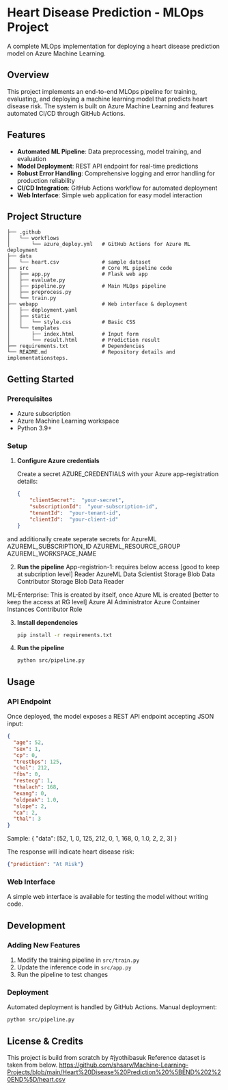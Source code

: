 # Heart Disease Prediction - MLOps Project

A complete MLOps implementation for deploying a heart disease prediction model on Azure Machine Learning.

## Overview

This project implements an end-to-end MLOps pipeline for training, evaluating, and deploying a machine learning model that predicts heart disease risk. The system is built on Azure Machine Learning and features automated CI/CD through GitHub Actions.

## Features

- **Automated ML Pipeline**: Data preprocessing, model training, and evaluation
- **Model Deployment**: REST API endpoint for real-time predictions
- **Robust Error Handling**: Comprehensive logging and error handling for production reliability
- **CI/CD Integration**: GitHub Actions workflow for automated deployment
- **Web Interface**: Simple web application for easy model interaction

## Project Structure

```
├── .github
│   └── workflows
│       └── azure_deploy.yml   # GitHub Actions for Azure ML deployment
├── data
│   └── heart.csv              # sample dataset
├── src                        # Core ML pipeline code
│   ├── app.py                 # Flask web app
│   ├── evaluate.py
│   ├── pipeline.py            # Main MLOps pipeline
│   ├── preprocess.py
│   └── train.py
├── webapp                     # Web interface & deployment
│   ├── deployment.yaml        
│   ├── static
│   │   └── style.css          # Basic CSS
│   └── templates
│       ├── index.html         # Input form
│       └── result.html        # Prediction result
├── requirements.txt           # Dependencies
└── README.md                  # Repository details and implementationsteps.
```

## Getting Started

### Prerequisites

- Azure subscription
- Azure Machine Learning workspace
- Python 3.9+

### Setup

1. **Configure Azure credentials**

   Create a secret AZURE_CREDENTIALS with your Azure app-registration details:
   ```json
   {
       "clientSecret":  "your-secret",
       "subscriptionId":  "your-subscription-id",
       "tenantId":  "your-tenant-id",
       "clientId":  "your-client-id"
   }
   ```
and additionally create seperate secrets for AzureML
AZUREML_SUBSCRIPTION_ID
AZUREML_RESOURCE_GROUP
AZUREML_WORKSPACE_NAME

2. **Run the pipeline**
App-registrion-1: requires below access [good to keep at subcription level]
    Reader
    AzureML Data Scientist
    Storage Blob Data Contributor
    Storage Blob Data Reader

ML-Enterprise: This is created by itself, once Azure ML is created [better to keep the access at RG level]
    Azure AI Administrator
    Azure Container Instances Contributor Role



3. **Install dependencies**

   ```bash
   pip install -r requirements.txt
   ```


4. **Run the pipeline**

   ```bash
   python src/pipeline.py
   ```

## Usage

### API Endpoint

Once deployed, the model exposes a REST API endpoint accepting JSON input:

```json
{
  "age": 52, 
  "sex": 1, 
  "cp": 0, 
  "trestbps": 125, 
  "chol": 212,
  "fbs": 0, 
  "restecg": 1, 
  "thalach": 168, 
  "exang": 0, 
  "oldpeak": 1.0,
  "slope": 2, 
  "ca": 2, 
  "thal": 3
}
```
Sample: 
{
  "data": [52, 1, 0, 125, 212, 0, 1, 168, 0, 1.0, 2, 2, 3]
}

The response will indicate heart disease risk:

```json
{"prediction": "At Risk"}
```

### Web Interface

A simple web interface is available for testing the model without writing code.

## Development

### Adding New Features

1. Modify the training pipeline in `src/train.py`
2. Update the inference code in `src/app.py`
3. Run the pipeline to test changes

### Deployment

Automated deployment is handled by GitHub Actions. Manual deployment:

```bash
python src/pipeline.py
```

## License & Credits

This project is build from scratch by #jyothibasuk
Reference dataset is taken from below.
https://github.com/shsarv/Machine-Learning-Projects/blob/main/Heart%20Disease%20Prediction%20%5BEND%202%20END%5D/heart.csv